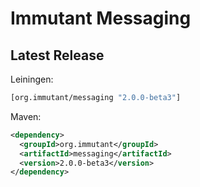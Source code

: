# Immutant Messaging

## Latest Release

Leiningen:

``` clj
[org.immutant/messaging "2.0.0-beta3"]
```

Maven:

``` xml
<dependency>
  <groupId>org.immutant</groupId>
  <artifactId>messaging</artifactId>
  <version>2.0.0-beta3</version>
</dependency>
```
